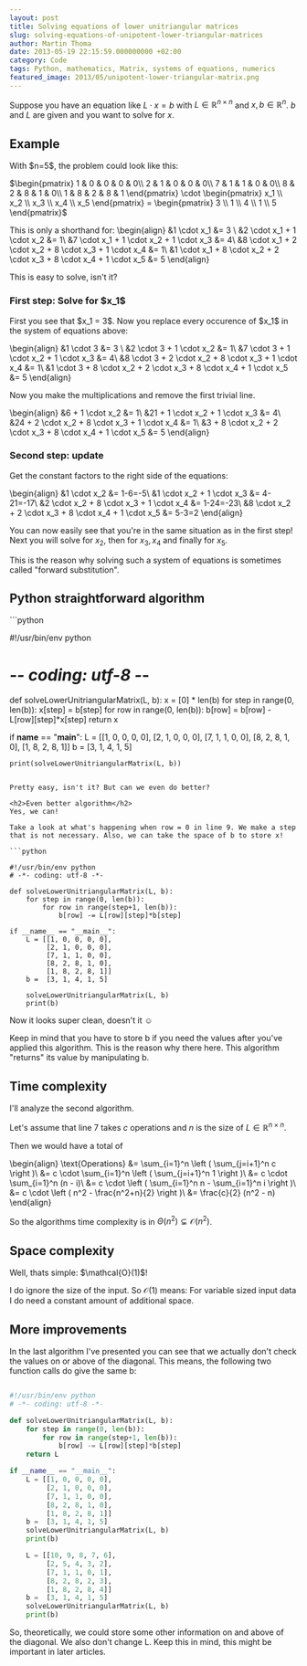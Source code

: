 ```yaml
---
layout: post
title: Solving equations of lower unitriangular matrices
slug: solving-equations-of-unipotent-lower-triangular-matrices
author: Martin Thoma
date: 2013-05-19 22:15:59.000000000 +02:00
category: Code
tags: Python, mathematics, Matrix, systems of equations, numerics
featured_image: 2013/05/unipotent-lower-triangular-matrix.png
---
```

Suppose you have an equation like $L \cdot x = b$ with $L \in \mathbb{R}^{n \times n}$ and $x,b \in \mathbb{R}^n$. $b$ and $L$ are given and you want to solve for $x$.

<h2>Example</h2>
With $n=5$, the problem could look like this:

$\begin{pmatrix}
1 & 0 & 0 & 0 & 0\\
2 & 1 & 0 & 0 & 0\\
7 & 1 & 1 & 0 & 0\\
8 & 2 & 8 & 1 & 0\\
1 & 8 & 2 & 8 & 1
\end{pmatrix} \cdot 
\begin{pmatrix} x_1 \\ x_2 \\ x_3 \\ x_4 \\ x_5 \end{pmatrix} =
\begin{pmatrix}   3 \\ 1   \\ 4   \\ 1   \\ 5   \end{pmatrix}$

This is only a shorthand for:
\begin{align}
&1 \cdot x_1 &= 3 \\
&2 \cdot x_1 + 1 \cdot x_2 &= 1\\
&7 \cdot x_1 + 1 \cdot x_2 + 1 \cdot x_3 &= 4\\
&8 \cdot x_1 + 2 \cdot x_2 + 8 \cdot x_3 + 1 \cdot x_4 &= 1\\
&1 \cdot x_1 + 8 \cdot x_2 + 2 \cdot x_3 + 8 \cdot x_4 + 1 \cdot x_5 &= 5
\end{align}

This is easy to solve, isn't it?
<h3>First step: Solve for $x_1$</h3>
First you see that $x_1 = 3$. Now you replace every occurence of $x_1$ in the system of equations above:

\begin{align}
&1 \cdot 3 &= 3 \\
&2 \cdot 3 + 1 \cdot x_2 &= 1\\
&7 \cdot 3 + 1 \cdot x_2 + 1 \cdot x_3 &= 4\\
&8 \cdot 3 + 2 \cdot x_2 + 8 \cdot x_3 + 1 \cdot x_4 &= 1\\
&1 \cdot 3 + 8 \cdot x_2 + 2 \cdot x_3 + 8 \cdot x_4 + 1 \cdot x_5 &= 5
\end{align}

Now you make the multiplications and remove the first trivial line.

\begin{align}
&6 + 1 \cdot x_2 &= 1\\
&21 + 1 \cdot x_2 + 1 \cdot x_3 &= 4\\
&24 + 2 \cdot x_2 + 8 \cdot x_3 + 1 \cdot x_4 &= 1\\
&3 + 8 \cdot x_2 + 2 \cdot x_3 + 8 \cdot x_4 + 1 \cdot x_5 &= 5
\end{align}

<h3>Second step: update</h3>
Get the constant factors to the right side of the equations:

\begin{align}
&1 \cdot x_2 &= 1-6=-5\\
&1 \cdot x_2 + 1 \cdot x_3 &= 4-21=-17\\
&2 \cdot x_2 + 8 \cdot x_3 + 1 \cdot x_4 &= 1-24=-23\\
&8 \cdot x_2 + 2 \cdot x_3 + 8 \cdot x_4 + 1 \cdot x_5 &= 5-3=2
\end{align}

You can now easily see that you're in the same situation as in the first step! Next you will solve for $x_2$, then for $x_3, x_4$ and finally for $x_5$.

This is the reason why solving such a system of equations is sometimes called "forward substitution".

<h2>Python straightforward algorithm</h2>
```python

#!/usr/bin/env python
# -*- coding: utf-8 -*-

def solveLowerUnitriangularMatrix(L, b):
    x = [0] * len(b)
    for step in range(0, len(b)):
        x[step] = b[step]
        for row in range(0, len(b)):
            b[row] = b[row] - L[row][step]*x[step]
    return x

if __name__ == "__main__":
    L = [[1, 0, 0, 0, 0],
         [2, 1, 0, 0, 0],
         [7, 1, 1, 0, 0],
         [8, 2, 8, 1, 0],
         [1, 8, 2, 8, 1]]
    b =  [3, 1, 4, 1, 5]

    print(solveLowerUnitriangularMatrix(L, b))

```

Pretty easy, isn't it? But can we even do better?

<h2>Even better algorithm</h2>
Yes, we can!

Take a look at what's happening when row = 0 in line 9. We make a step that is not necessary. Also, we can take the space of b to store x!

```python

#!/usr/bin/env python
# -*- coding: utf-8 -*-

def solveLowerUnitriangularMatrix(L, b):
    for step in range(0, len(b)):
        for row in range(step+1, len(b)):
            b[row] -= L[row][step]*b[step]

if __name__ == "__main__":
    L = [[1, 0, 0, 0, 0],
         [2, 1, 0, 0, 0],
         [7, 1, 1, 0, 0],
         [8, 2, 8, 1, 0],
         [1, 8, 2, 8, 1]]
    b =  [3, 1, 4, 1, 5]

    solveLowerUnitriangularMatrix(L, b)
    print(b)

```

Now it looks super clean, doesn't it ☺

Keep in mind that you have to store b if you need the values after you've applied this algorithm.
This is the reason why there here. This algorithm "returns" its value by manipulating b.

<h2>Time complexity</h2>
I'll analyze the second algorithm.

Let's assume that line 7 takes $c$ operations and $n$ is the size of $L \in \mathbb{R}^{n \times n}$.

Then we would have a total of 

\begin{align}
\text{Operations} &= \sum_{i=1}^n \left ( \sum_{j=i+1}^n c \right )\\
&= c \cdot \sum_{i=1}^n \left ( \sum_{j=i+1}^n 1 \right )\\
&= c \cdot \sum_{i=1}^n (n - i)\\
&= c \cdot \left ( \sum_{i=1}^n n - \sum_{i=1}^n i \right )\\
&= c \cdot \left ( n^2 - \frac{n^2+n}{2} \right )\\
&= \frac{c}{2} (n^2 - n)
\end{align}

So the algorithms time complexity is in $\Theta(n^2) \subsetneq \mathcal{O}(n^2)$.

<h2>Space complexity</h2>
Well, thats simple: $\mathcal{O}(1)$!

I do ignore the size of the input. So $\mathcal{O}(1)$ means: For variable sized input data I do need a constant amount of additional space.

<h2>More improvements</h2>
In the last algorithm I've presented you can see that we actually don't check the values on or above of the diagonal. 
This means, the following two function calls do give the same b:

```python

#!/usr/bin/env python
# -*- coding: utf-8 -*-

def solveLowerUnitriangularMatrix(L, b):
    for step in range(0, len(b)):
        for row in range(step+1, len(b)):
            b[row] -= L[row][step]*b[step]
    return L

if __name__ == "__main__":
    L = [[1, 0, 0, 0, 0],
         [2, 1, 0, 0, 0],
         [7, 1, 1, 0, 0],
         [8, 2, 8, 1, 0],
         [1, 8, 2, 8, 1]]
    b =  [3, 1, 4, 1, 5]
    solveLowerUnitriangularMatrix(L, b)
    print(b)

    L = [[10, 9, 8, 7, 6],
         [2, 5, 4, 3, 2],
         [7, 1, 1, 0, 1],
         [8, 2, 8, 2, 3],
         [1, 8, 2, 8, 4]]
    b =  [3, 1, 4, 1, 5]
    solveLowerUnitriangularMatrix(L, b)
    print(b)

```

So, theoretically, we could store some other information on and above of the diagonal. We also don't change L. Keep this in mind, this might be important in later articles.
